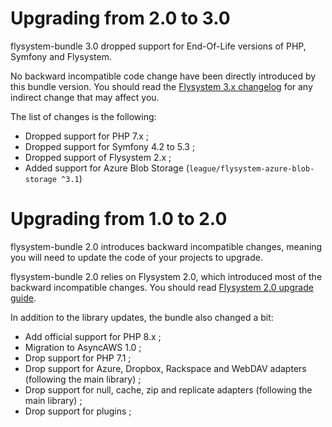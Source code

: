 # Upgrading from 2.0 to 3.0

flysystem-bundle 3.0 dropped support for End-Of-Life versions of PHP, Symfony and Flysystem.

No backward incompatible code change have been directly introduced by this bundle version.
You should read the [Flysystem 3.x changelog](https://github.com/thephpleague/flysystem/blob/3.x/CHANGELOG.md)
for any indirect change that may affect you.

The list of changes is the following:

* Dropped support for PHP 7.x ;
* Dropped support for Symfony 4.2 to 5.3 ;
* Dropped support of Flysystem 2.x ;
* Added support for Azure Blob Storage (`league/flysystem-azure-blob-storage ^3.1`)

# Upgrading from 1.0 to 2.0

flysystem-bundle 2.0 introduces backward incompatible changes, meaning you will need to update
the code of your projects to upgrade.

flysystem-bundle 2.0 relies on Flysystem 2.0, which introduced most of the backward incompatible
changes. You should read
[Flysystem 2.0 upgrade guide](https://flysystem.thephpleague.com/v2/docs/advanced/upgrade-to-2.0.0/).

In addition to the library updates, the bundle also changed a bit:

* Add official support for PHP 8.x ;
* Migration to AsyncAWS 1.0 ;
* Drop support for PHP 7.1 ;
* Drop support for Azure, Dropbox, Rackspace and WebDAV adapters (following the main library) ;
* Drop support for null, cache, zip and replicate adapters (following the main library) ;
* Drop support for plugins ;
